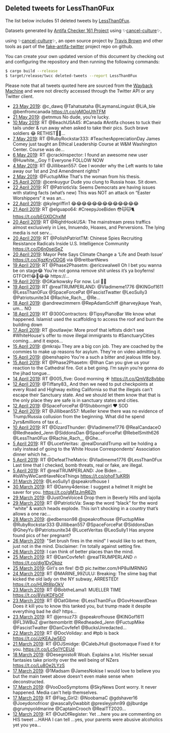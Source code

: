 ## Deleted tweets for LessThan0Fux

The list below includes 51 deleted tweets by
[LessThan0Fux](https://twitter.com/LessThan0Fux).



Datasets generated by [Antifa Checker 161 Project](https://twitter.com/antifacheck161) using ✨[cancel-culture](https://github.com/travisbrown/cancel-culture)✨,
 
using ✨[cancel-culture](https://github.com/travisbrown/cancel-culture)✨, an open source project by 
[Travis Brown](https://twitter.com/travisbrown) and other tools as part of the 
[fake-antifa-twitter](https://github.com/antifacheck161/fake-antifa-twitter) project repo on github.

You can create your own updated version of this document by checking out and configuring the
repository and then running the following commands:

```bash
$ cargo build --release
$ target/release/twcc deleted-tweets --report LessThan0Fux
```

Please note that all tweets quoted here are sourced from the
[Wayback Machine](https://web.archive.org) and were not directly accessed through the Twitter API or
any Twitter client.

* [23 May 2019](https://web.archive.org/web/20190523181741/https://twitter.com/LessThan0Fux/status/1131625261827547137): @c_dawq @Tahatsataha @LaymansLinguist @LiA_ble @benfromcanada https://t.co/gMOpUthTFM <!--1131625261827547137-->
* [21 May 2019](https://web.archive.org/web/20190521205903/https://twitter.com/LessThan0Fux/status/1130941095385358336): @etnmus No dude, you're lucky. <!--1130941095385358336-->
* [10 May 2019](https://web.archive.org/web/20190510211224/https://twitter.com/LessThan0Fux/status/1126958188463411200): RT @BeachUSA45: #Canada  #Antifa choses to tuck their tails under &amp; run away when asked to take their pics. Such brave soldiers 😂 RETHIST✊🏼… <!--1126958188463411200-->
* [ 7 May 2019](https://web.archive.org/web/20190507162004/https://twitter.com/LessThan0Fux/status/1125797456774684675): RT @RubyRockstar333: #TeacherAppreciationDay James Comey just taught an Ethical Leadership Course at W&amp;M Washington Center.   Course was de… <!--1125797456774684675-->
* [ 6 May 2019](https://web.archive.org/web/20190506152927/https://twitter.com/LessThan0Fux/status/1125422330832932864): RT @cracklnspector: I found an awesome new user @Huwhite__Goy !! Everyone FOLLOW NOW <!--1125422330832932864-->
* [ 4 May 2019](https://web.archive.org/web/20190504235853/https://twitter.com/LessThan0Fux/status/1124825758210371584): RT @Jillibean557: Gee I wonder why the Left wants to take away our 1st and 2nd Amendment rights? <!--1124825758210371584-->
* [ 2 May 2019](https://web.archive.org/web/20190502010846/https://twitter.com/LessThan0Fux/status/1123756181305077762): @FuctupMike That's the woman from his thesis. <!--1123756181305077762-->
* [25 April 2019](https://web.archive.org/web/20190425181158/https://twitter.com/LessThan0Fux/status/1121476962973822977): @cenkuygur Dude you clung to Russia hoax. Sit down. <!--1121476962973822977-->
* [22 April 2019](https://web.archive.org/web/20190422211519/https://twitter.com/LessThan0Fux/status/1120435940902809601): RT @PatrioticVa: Seems Democrats are having issues with stating facts (what’s new) This was NOT an attack on “Easter Worshippers” it was an… <!--1120435940902809601-->
* [22 April 2019](https://web.archive.org/web/20190422180743/https://twitter.com/LessThan0Fux/status/1120388729825374209): @kylegriffin1 😂😂😂😂😂😂😂😂😂😂😂😂😂 <!--1120388729825374209-->
* [21 April 2019](https://web.archive.org/web/20190421031038/https://twitter.com/LessThan0Fux/status/1119800583555149824): RT @elguapo64: #CreepyJoeBiden 😳🐱🐱🐈 https://t.co/bEGXDChxIM <!--1119800583555149824-->
* [20 April 2019](https://web.archive.org/web/20190420162318/https://twitter.com/LessThan0Fux/status/1119637676766973954): RT @RightHookUSA: The mainstream press traffics almost exclusively in Lies, Innuendo, Hoaxes, and Perversions.  The lying media is not serv… <!--1119637676766973954-->
* [20 April 2019](https://web.archive.org/web/20190420021848/https://twitter.com/LessThan0Fux/status/1119425151374745601): RT @PolishPatriotTM: Chinese Spies Recruiting Resistance Radicals Inside U.S. Intelligence Community https://t.co/D6n0seiSeZ <!--1119425151374745601-->
* [20 April 2019](https://web.archive.org/web/20190420005433/https://twitter.com/LessThan0Fux/status/1119403949164040192): Mayor Pete Says Climate Change a ‘Life and Death Issue’ https://t.co/XgzKryODG6 via @BreitbartNews <!--1119403949164040192-->
* [19 April 2019](https://web.archive.org/web/20190419225917/https://twitter.com/LessThan0Fux/status/1119374941374361600): RT @Phase2Phasetm: @ericswalwell Oh I bet you wanna be on stage😂 You’re not gonna remove shit unless it’s ya boyferns! GTFOH!!😂🤣😂😂 https://… <!--1119374941374361600-->
* [19 April 2019](https://web.archive.org/web/20190419051427/https://twitter.com/LessThan0Fux/status/1119106967304204289): @GKarkowsky For now. Lol 🤣🤣 <!--1119106967304204289-->
* [19 April 2019](https://web.archive.org/web/20190419045703/https://twitter.com/LessThan0Fux/status/1119102588459180038): RT @realTRUMPERLAND: @Vladimeme1776 @KINGof1611 @LessThan0Fux @SpaceForcePat @FascistTwatter @LeoSully3 @Patriotsunite34 @Rachie_Rach__ @Re… <!--1119102588459180038-->
* [18 April 2019](https://web.archive.org/web/20190418043043/https://twitter.com/LessThan0Fux/status/1118733573564055552): @andrewzimmern @RepAdamSchiff @harveyjkaye Yeah, um... NO <!--1118733573564055552-->
* [18 April 2019](https://web.archive.org/web/20190418041728/https://twitter.com/LessThan0Fux/status/1118730239113355264): RT @300Contractors: @TipsyPianoBar We know what happened. Islamist used the scaffolding to access the roof and burn the building down <!--1118730239113355264-->
* [17 April 2019](https://web.archive.org/web/20190417202943/https://twitter.com/LessThan0Fux/status/1118612525963206657): RT @outlawjw: More proof that leftists didn't see #WhiteHouse's offer to move illegal immigrants to #SanctuaryCities coming....and it expos… <!--1118612525963206657-->
* [15 April 2019](https://web.archive.org/web/20190415214734/https://twitter.com/LessThan0Fux/status/1117907341825822720): @mkraju They are a big con job. They are coached by the commies to make up reasons for asylum.  They're on video admitting it. <!--1117907341825822720-->
* [15 April 2019](https://web.archive.org/web/20190415200455/https://twitter.com/LessThan0Fux/status/1117881509111668736): @benshapiro You're a such a bitter and jealous little boy. <!--1117881509111668736-->
* [15 April 2019](https://web.archive.org/web/20190415195349/https://twitter.com/LessThan0Fux/status/1117878715684233216): RT @Phase2Phasetm: @Ilhan Can you give us your reaction to the Cathedral fire. Got a bet going. I’m sayin you’re gonna do the jihad tongue… <!--1117878715684233216-->
* [14 April 2019](https://web.archive.org/web/20190414155219/https://twitter.com/LessThan0Fux/status/1117455552366252034): RT @005_five: Good morning ☀️ https://t.co/QmV8z8vbbp <!--1117455552366252034-->
* [12 April 2019](https://web.archive.org/web/20190412180928/https://twitter.com/LessThan0Fux/status/1116765291545944064): @Tiffany83_ And then we need to put checkpoints at every Road and Highway exiting California so that the illegals can't escape their Sanctuary state. And we should let them know that that is the only place they are safe is in sanctuary states and cities. <!--1116765291545944064-->
* [12 April 2019](https://web.archive.org/web/20190412043802/https://twitter.com/LessThan0Fux/status/1116561087694925824): @SpaceForcePat @1Stubborngirl ❤ SOD <!--1116561087694925824-->
* [12 April 2019](https://web.archive.org/web/20190412002622/https://twitter.com/LessThan0Fux/status/1116497753675378694): RT @Jillibean557: Mueller knew there was no evidence of Trump/Russia collusion from the beginning. What did he spend 2yrs&amp;millions of tax d… <!--1116497753675378694-->
* [10 April 2019](https://web.archive.org/web/20190410025121/https://twitter.com/LessThan0Fux/status/1115809464198750208): RT @DizardThunder: @Vladimeme1776 @RealCandaceO @Redheaded_Jenn @SiddonsDan @SpaceForcePat @RebelSmith626 @LessThan0Fux @Rachie_Rach__ @Ghe… <!--1115809464198750208-->
* [ 5 April 2019](https://web.archive.org/web/20190405214833/https://twitter.com/LessThan0Fux/status/1114283710621204480): RT @LucetVeritas: .@realDonaldTrump will be holding a rally instead of going to the White House Correspondents' Association dinner which he… <!--1114283710621204480-->
* [ 5 April 2019](https://web.archive.org/web/20190405191603/https://twitter.com/LessThan0Fux/status/1114245332735545344): RT @DefeatTheMatrix: @Vladimeme1776 @LessThan0Fux Last time that I checked, bomb threats, real or fake, are illegal. <!--1114245332735545344-->
* [ 5 April 2019](https://web.archive.org/web/20190405012909/https://twitter.com/LessThan0Fux/status/1113976838588485633): RT @realTRUMPERLAND: Joe Biden ... #IsWhyWeCantHaveNiceThings https://t.co/ohoF1uKR9j <!--1113976838588485633-->
* [31 March 2019](https://web.archive.org/web/20190331045112/https://twitter.com/LessThan0Fux/status/1112215746799644672): @LeoSully1 @speakrofhouse I <!--1112215746799644672-->
* [30 March 2019](https://web.archive.org/web/20190330195851/https://twitter.com/LessThan0Fux/status/1112081776535658496): RT @Danny4denise: I suggest a helmet It might be saver for you. https://t.co/gM1zJmR62h <!--1112081776535658496-->
* [29 March 2019](https://web.archive.org/web/20190329162010/https://twitter.com/LessThan0Fux/status/1111664355219779584): @JustOneVoice4 Drop them in Beverly Hills and lajolla <!--1111664355219779584-->
* [29 March 2019](https://web.archive.org/web/20190329161426/https://twitter.com/LessThan0Fux/status/1111662912341458945): RT @PatrioticVa: Swap the word “black” for the word “white” &amp; watch heads explode. This isn’t shocking in a country that’s allows a one rac… <!--1111662912341458945-->
* [28 March 2019](https://web.archive.org/web/20190328182514/https://twitter.com/LessThan0Fux/status/1111333441398865923): @edbenson98 @speakrofhouse @FuctupMike @RubyRockstar333 @Jillibean557 @SpaceForcePat @SiddonsDan @GheyYu @Patriotsunite34 @LucetVeritas @LeoSully1 Has anyone found pics of her pregnant? <!--1111333441398865923-->
* [26 March 2019](https://web.archive.org/web/20190326213128/https://twitter.com/LessThan0Fux/status/1110655503732891649): "Set brush fires in the mind"  I would like to set them, just not in the mind.  Disclaimer: I'm totally against setting fire. <!--1110655503732891649-->
* [26 March 2019](https://web.archive.org/web/20190326213128/https://twitter.com/LessThan0Fux/status/1110655503732891649): I can think of better places than the mind. <!--1110654084854366209-->
* [25 March 2019](https://web.archive.org/web/20190325165525/https://twitter.com/LessThan0Fux/status/1110223674693554181): RT @DanCovfefe1: @realTRUMPERLAND 🔥 https://t.co/djg1DvOkpz <!--1110223674693554181-->
* [25 March 2019](https://web.archive.org/web/20190325032250/https://twitter.com/LessThan0Fux/status/1110019152754946049): Girl's on fire! 😍😍 pic.twitter.com/HP8ulMRNNG <!--1110019152754946049-->
* [24 March 2019](https://web.archive.org/web/20190324164251/https://twitter.com/LessThan0Fux/status/1109858124314411008): RT @MARINE_99ZULU: Breaking:  The slime bag that kicked the old lady on the NY subway, ARRESTED! https://t.co/HURt8lpOkV <!--1109858124314411008-->
* [23 March 2019](https://web.archive.org/web/20190323174745/https://twitter.com/LessThan0Fux/status/1109512069068529664): RT @BobtheLama1: MUELLER TIME https://t.co/8VsiKDFbOF <!--1109512069068529664-->
* [23 March 2019](https://web.archive.org/web/20190323061702/https://twitter.com/LessThan0Fux/status/1109338244523667456): RT @DatGibme: @LessThan0Fux @GovHowardDean Does it kill you to know this tanked you, but trump made it despite everything bad he did? https… <!--1109338244523667456-->
* [23 March 2019](https://web.archive.org/web/20190323014012/https://twitter.com/LessThan0Fux/status/1109268577155194880): RT @jensuz73: @speakrofhouse @KINGof1611 @FL3WBuZ @writemombritt @Redheaded_Jenn @FuctupMike @FascistTwatter @DanCovfefe1 @BucksUnredacted… <!--1109268577155194880-->
* [22 March 2019](https://web.archive.org/web/20190322005645/https://twitter.com/LessThan0Fux/status/1108895254738960384): RT @DocVoliday: and #tpb is back  https://t.co/JzKEAJw5EO <!--1108895254738960384-->
* [21 March 2019](https://web.archive.org/web/20190321223931/https://twitter.com/LessThan0Fux/status/1108860718831435776): RT @DJSmidge: @CalebJHull @sotomaque Fixed it for you. https://t.co/Lc5o1YCEUd <!--1108860718831435776-->
* [18 March 2019](https://web.archive.org/web/20190318184323/https://twitter.com/LessThan0Fux/status/1107714130327138304): @DesegnistoR Woah. Explains a lot. His/Her sexual fantasies take priority over the well being of NZers https://t.co/Lu8Oe2LYzS <!--1107714130327138304-->
* [17 March 2019](https://web.archive.org/web/20190317213819/https://twitter.com/LessThan0Fux/status/1107395765880700929): @1Madsam @JamesNokise I would love to believe you but the main tweet above doesn't even make sense when deconstructed. <!--1107395765880700929-->
* [17 March 2019](https://web.archive.org/web/20190317193837/https://twitter.com/LessThan0Fux/status/1107365642376630272): @VooDooSymptoms @SkyNews Dont worry.  It never happened. Media can't help themselves. <!--1107365642376630272-->
* [17 March 2019](https://web.archive.org/web/20190317022953/https://twitter.com/LessThan0Fux/status/1107106753177665536): RT @Flag_Girl2: @NoobamaC @gdshaver16 @Joeydonofriosr @wascally0wabbit @presleyjohn99 @jlburdge @grumpyoldmarine @CaptainCrooch @RealTT2020… <!--1107106753177665536-->
* [12 March 2019](https://web.archive.org/web/20190312031904/https://twitter.com/LessThan0Fux/status/1105307191248973824): RT @OutOfRegister: Yet ...here you are commenting on HIS tweet ...HAHA  I can tell ...yes, your parents were abusive alcoholics yet you yea… <!--1105307191248973824-->
